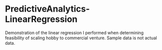 # PredictiveAnalytics-LinearRegression
Demonstration of the linear regression I performed when determining feasibility of 
scaling hobby to commercial venture. Sample data is not actual data.
